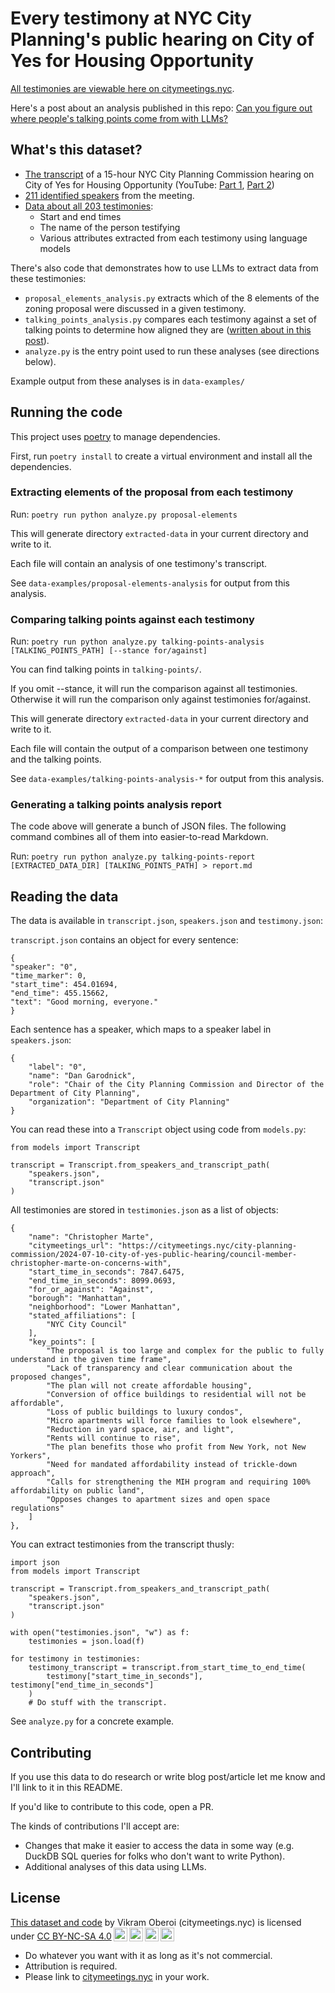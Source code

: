 # Every testimony at NYC City Planning's public hearing on City of Yes for Housing Opportunity

[All testimonies are viewable here on citymeetings.nyc](https://citymeetings.nyc/city-planning-commission/2024-07-10-city-of-yes-public-hearing).

Here's a post about an analysis published in this repo: [Can you figure out where people's talking points come from with LLMs?](https://vikramoberoi.com/posts/can-you-figure-out-where-peoples-talking-points-com-from-with-llms/)

## What's this dataset?

- [The transcript](https://github.com/citymeetingsnyc/cpc-city-of-yes-housing-opportunity-testimony-data/blob/main/transcript.json) of a 15-hour NYC City Planning Commission hearing on City of Yes for Housing Opportunity (YouTube: [Part 1](https://www.youtube.com/watch?v=70a3WS0l_GI), [Part 2](https://www.youtube.com/watch?v=2SMvuto6tEw))
- [211 identified speakers](https://github.com/citymeetingsnyc/cpc-city-of-yes-housing-opportunity-testimony-data/blob/main/speakers.json) from the meeting.
- [Data about all 203 testimonies](https://github.com/citymeetingsnyc/cpc-city-of-yes-housing-opportunity-testimony-data/blob/main/testimonies.json):
  - Start and end times
  - The name of the person testifying
  - Various attributes extracted from each testimony using language models
 
There's also code that demonstrates how to use LLMs to extract data from these testimonies:

- `proposal_elements_analysis.py` extracts which of the 8 elements of the zoning proposal were discussed in a given testimony.
- `talking_points_analysis.py` compares each testimony against a set of talking points to determine how aligned they are ([written about in this post](https://vikramoberoi.com/posts/can-you-figure-out-where-peoples-talking-points-com-from-with-llms/)).
- `analyze.py` is the entry point used to run these analyses (see directions below).

Example output from these analyses is in `data-examples/`

## Running the code

This project uses [poetry](https://python-poetry.org/) to manage dependencies.

First, run `poetry install` to create a virtual environment and install all the dependencies.

### Extracting elements of the proposal from each testimony

Run: `poetry run python analyze.py proposal-elements`

This will generate directory `extracted-data` in your current directory and write to it.

Each file will contain an analysis of one testimony's transcript.

See `data-examples/proposal-elements-analysis` for output from this analysis.

### Comparing talking points against each testimony

Run: `poetry run python analyze.py talking-points-analysis [TALKING_POINTS_PATH] [--stance for/against]`

You can find talking points in `talking-points/`.

If you omit --stance, it will run the comparison against all testimonies. Otherwise it will run the comparison only against testimonies for/against.

This will generate directory `extracted-data` in your current directory and write to it.

Each file will contain the output of a comparison between one testimony and the talking points.

See `data-examples/talking-points-analysis-*` for output from this analysis.

### Generating a talking points analysis report

The code above will generate a bunch of JSON files. The following command combines all of them into easier-to-read Markdown.

Run: `poetry run python analyze.py talking-points-report [EXTRACTED_DATA_DIR] [TALKING_POINTS_PATH] > report.md`

## Reading the data

The data is available in `transcript.json`, `speakers.json` and `testimony.json`:

`transcript.json` contains an object for every sentence:

```
{
"speaker": "0",
"time_marker": 0,
"start_time": 454.01694,
"end_time": 455.15662,
"text": "Good morning, everyone."
}
```

Each sentence has a speaker, which maps to a speaker label in `speakers.json`:

```
{
    "label": "0",
    "name": "Dan Garodnick",
    "role": "Chair of the City Planning Commission and Director of the Department of City Planning",
    "organization": "Department of City Planning"
}
```

You can read these into a `Transcript` object using code from `models.py`:

```
from models import Transcript

transcript = Transcript.from_speakers_and_transcript_path(
    "speakers.json",
    "transcript.json"
)
```

All testimonies are stored in `testimonies.json` as a list of objects:

```
{
    "name": "Christopher Marte",
    "citymeetings_url": "https://citymeetings.nyc/city-planning-commission/2024-07-10-city-of-yes-public-hearing/council-member-christopher-marte-on-concerns-with",
    "start_time_in_seconds": 7847.6475,
    "end_time_in_seconds": 8099.0693,
    "for_or_against": "Against",
    "borough": "Manhattan",
    "neighborhood": "Lower Manhattan",
    "stated_affiliations": [
        "NYC City Council"
    ],
    "key_points": [
        "The proposal is too large and complex for the public to fully understand in the given time frame",
        "Lack of transparency and clear communication about the proposed changes",
        "The plan will not create affordable housing",
        "Conversion of office buildings to residential will not be affordable",
        "Loss of public buildings to luxury condos",
        "Micro apartments will force families to look elsewhere",
        "Reduction in yard space, air, and light",
        "Rents will continue to rise",
        "The plan benefits those who profit from New York, not New Yorkers",
        "Need for mandated affordability instead of trickle-down approach",
        "Calls for strengthening the MIH program and requiring 100% affordability on public land",
        "Opposes changes to apartment sizes and open space regulations"
    ]
},
```

You can extract testimonies from the transcript thusly:

```
import json
from models import Transcript

transcript = Transcript.from_speakers_and_transcript_path(
    "speakers.json",
    "transcript.json"
)

with open("testimonies.json", "w") as f:
    testimonies = json.load(f)

for testimony in testimonies:
    testimony_transcript = transcript.from_start_time_to_end_time(
        testimony["start_time_in_seconds"], testimony["end_time_in_seconds"]
    )
    # Do stuff with the transcript.
```

See `analyze.py` for a concrete example.

## Contributing

If you use this data to do research or write blog post/article let me know and I'll link to it in this README.

If you'd like to contribute to this code, open a PR.

The kinds of contributions I'll accept are:

- Changes that make it easier to access the data in some way (e.g. DuckDB SQL queries for folks who don't want to write Python).
- Additional analyses of this data using LLMs.

## License

<p xmlns:cc="http://creativecommons.org/ns#" xmlns:dct="http://purl.org/dc/terms/"><a property="dct:title" rel="cc:attributionURL" href="https://github.com/citymeetingsnyc/cpc-city-of-yes-housing-opportunity-testimony-data">This dataset and code</a> by <span property="cc:attributionName">Vikram Oberoi (citymeetings.nyc)</span> is licensed under <a href="https://creativecommons.org/licenses/by-nc-sa/4.0/?ref=chooser-v1" target="_blank" rel="license noopener noreferrer" style="display:inline-block;">CC BY-NC-SA 4.0<img style="height:22px!important;margin-left:3px;vertical-align:text-bottom;" src="https://mirrors.creativecommons.org/presskit/icons/cc.svg?ref=chooser-v1" alt=""><img style="height:22px!important;margin-left:3px;vertical-align:text-bottom;" src="https://mirrors.creativecommons.org/presskit/icons/by.svg?ref=chooser-v1" alt=""><img style="height:22px!important;margin-left:3px;vertical-align:text-bottom;" src="https://mirrors.creativecommons.org/presskit/icons/nc.svg?ref=chooser-v1" alt=""><img style="height:22px!important;margin-left:3px;vertical-align:text-bottom;" src="https://mirrors.creativecommons.org/presskit/icons/sa.svg?ref=chooser-v1" alt=""></a></p>

- Do whatever you want with it as long as it's not commercial.
- Attribution is required.
- Please link to [citymeetings.nyc](https://citymeetings.nyc) in your work.
